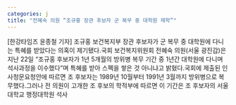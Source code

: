 ```yaml
---
categories: j
title: "전혜숙 의원 “조규홍 장관 후보자 군 복무 중 대학원 재학”"
---
```

[한강타임즈 윤종철 기자] 조규홍 보건복지부 장관 후보자가 군 복무 중 대학원에 다니는 특혜를 받았다는 의혹이 제기됐다.국회 보건복지위원회 전혜숙 의원(서울 광진갑)은 지난 22일 “조규홍 후보자가 1년 5개월의 방위병 복무 기간 중 1년간 대학원에 다니며 석사과정을 이수했다”며 특혜를 받아 스펙을 쌓은 것 아니냐고 밝혔다.국회에 제출된 인사청문요청안에 따르면 조 후보자는 1989년 10월부터 1991년 3월까지 방위병으로 복무했다.그러나 전 의원이 고개한 조 후보의 학적부에 따르면 이 기간은 조 후보자의 서울대학교 행정대학원 석사